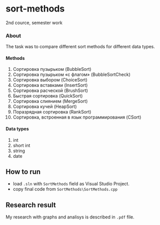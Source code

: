 # sort-methods
2nd cource, semester work 

### About
The task was to compare different sort methods for different data types. 

#### Methods
1.	Сортировка пузырьком (BubbleSort)
2.	Сортировка пузырьком «с флагом» (BubbleSortCheck)
3.	Сортировка выбором (ChoiceSort)
4.	Сортировка вставками (InsertSort)
5.	Сортировка расческой (BrushSort)
6.	Быстрая сортировка (QuickSort)
7.	Сортировка слиянием (MergeSort)
8.	Сортировка кучей (HeapSort)
9.	Поразрядная сортировка (RankSort)
10.	 Сортировка, встроенная в язык программирования (CSort)

#### Data types
1. int
2. short int
3. string
4. date

## How to run
- load `.sln` with `SortMethods` field as Visual Studio Project.
- copy final code from `SortMethods\SortMethods.cpp`

## Research result
My research with graphs and analisys is described in `.pdf` file.
